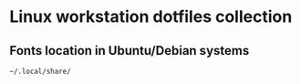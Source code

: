 # Linux workstation dotfiles collection

## Fonts location in Ubuntu/Debian systems
    ~/.local/share/


